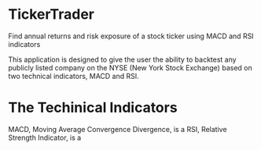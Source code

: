# TickerTrader
Find annual returns and risk exposure of a stock ticker using MACD and RSI indicators

This application is designed to give the user the ability to backtest any publicly listed company on the NYSE (New York Stock Exchange) based on two technical indicators, MACD and RSI.

# The Techinical Indicators
MACD, Moving Average Convergence Divergence, is a 
RSI, Relative Strength Indicator, is a  

